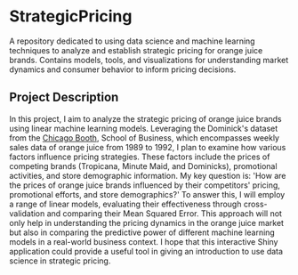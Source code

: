 # StrategicPricing
A repository dedicated to using data science and machine learning techniques to analyze and establish strategic pricing for orange juice brands. Contains models, tools, and visualizations for understanding market dynamics and consumer behavior to inform pricing decisions.


## Project Description

In this project, I aim to analyze the strategic pricing of orange juice brands using linear machine learning models. Leveraging the Dominick's dataset from the [Chicago Booth](https://www.chicagobooth.edu/research/kilts/research-data/dominicks), School of Business, which encompasses weekly sales data of orange juice from 1989 to 1992, I plan to examine how various factors influence pricing strategies. These factors include the prices of competing brands (Tropicana, Minute Maid, and Dominicks), promotional activities, and store demographic information. My key question is: 'How are the prices of orange juice brands influenced by their competitors' pricing, promotional efforts, and store demographics?' To answer this, I will employ a range of linear models, evaluating their effectiveness through cross-validation and comparing their Mean Squared Error. This approach will not only help in understanding the pricing dynamics in the orange juice market but also in comparing the predictive power of different machine learning models in a real-world business context. I hope that this interactive Shiny application could provide a useful tool in giving an introduction to use data science in strategic pricing.
